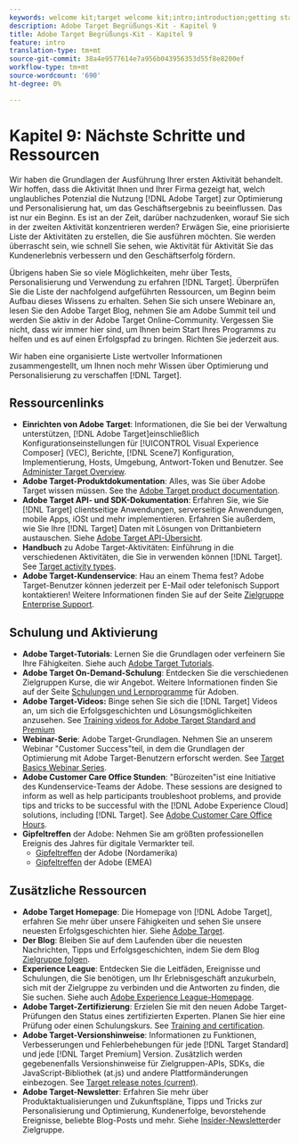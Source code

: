 ```yaml
---
keywords: welcome kit;target welcome kit;intro;introduction;getting started
description: Adobe Target Begrüßungs-Kit - Kapitel 9
title: Adobe Target Begrüßungs-Kit - Kapitel 9
feature: intro
translation-type: tm+mt
source-git-commit: 38a4e9577614e7a956b043956353d55f8e8200ef
workflow-type: tm+mt
source-wordcount: '690'
ht-degree: 0%

---
```



# Kapitel 9: Nächste Schritte und Ressourcen

Wir haben die Grundlagen der Ausführung Ihrer ersten Aktivität behandelt. Wir hoffen, dass die Aktivität Ihnen und Ihrer Firma gezeigt hat, welch unglaubliches Potenzial die Nutzung [!DNL Adobe Target] zur Optimierung und Personalisierung hat, um das Geschäftsergebnis zu beeinflussen. Das ist nur ein Beginn. Es ist an der Zeit, darüber nachzudenken, worauf Sie sich in der zweiten Aktivität konzentrieren werden? Erwägen Sie, eine priorisierte Liste der Aktivitäten zu erstellen, die Sie ausführen möchten. Sie werden überrascht sein, wie schnell Sie sehen, wie Aktivität für Aktivität Sie das Kundenerlebnis verbessern und den Geschäftserfolg fördern.

Übrigens haben Sie so viele Möglichkeiten, mehr über Tests, Personalisierung und Verwendung zu erfahren [!DNL Target]. Überprüfen Sie die Liste der nachfolgend aufgeführten Ressourcen, um Beginn beim Aufbau dieses Wissens zu erhalten. Sehen Sie sich unsere Webinare an, lesen Sie den Adobe Target Blog, nehmen Sie am Adobe Summit teil und werden Sie aktiv in der Adobe Target Online-Community. Vergessen Sie nicht, dass wir immer hier sind, um Ihnen beim Start Ihres Programms zu helfen und es auf einen Erfolgspfad zu bringen. Richten Sie jederzeit aus.

Wir haben eine organisierte Liste wertvoller Informationen zusammengestellt, um Ihnen noch mehr Wissen über Optimierung und Personalisierung zu verschaffen [!DNL Target].

## Ressourcenlinks

* **Einrichten von Adobe Target**: Informationen, die Sie bei der Verwaltung unterstützen, [!DNL Adobe Target]einschließlich Konfigurationseinstellungen für [!UICONTROL Visual Experience Composer] (VEC), Berichte, [!DNL Scene7] Konfiguration, Implementierung, Hosts, Umgebung, Antwort-Token und Benutzer. See [Administer Target Overview](/help/administrating-target/administrating-target.md).
* **Adobe Target-Produktdokumentation**: Alles, was Sie über Adobe Target wissen müssen. See the [Adobe Target product documentation](https://docs.adobe.com/content/help/en/target/using/target-home.html).
* **Adobe Target API- und SDK-Dokumentation**: Erfahren Sie, wie Sie [!DNL Target] clientseitige Anwendungen, serverseitige Anwendungen, mobile Apps, iOSt und mehr implementieren. Erfahren Sie außerdem, wie Sie Ihre [!DNL Target] Daten mit Lösungen von Drittanbietern austauschen. Siehe [Adobe Target API-Übersicht](/help/api/api-overview.md).
* **Handbuch** zu Adobe Target-Aktivitäten: Einführung in die verschiedenen Aktivitäten, die Sie in verwenden können [!DNL Target]. See [Target activity types](/help/c-activities/target-activities-guide.md).
* **Adobe Target-Kundenservice**: Hau an einem Thema fest? Adobe Target-Benutzer können jederzeit per E-Mail oder telefonisch Support kontaktieren! Weitere Informationen finden Sie auf der Seite [Zielgruppe Enterprise Support](https://helpx.adobe.com/contact/enterprise-support.ec.html#target).

## Schulung und Aktivierung

* **Adobe Target-Tutorials**: Lernen Sie die Grundlagen oder verfeinern Sie Ihre Fähigkeiten. Siehe auch [Adobe Target Tutorials](https://docs.adobe.com/content/help/en/target-learn/tutorials/overview.html).
* **Adobe Target On-Demand-Schulung**: Entdecken Sie die verschiedenen Zielgruppen Kurse, die wir Angebot. Weitere Informationen finden Sie auf der Seite [Schulungen und Lernprogramme](https://helpx.adobe.com/learning.html?promoid=KAUDK) für Adoben.
* **Adobe Target-Videos:** Binge sehen Sie sich die [!DNL Target] Videos an, um sich die Erfolgsgeschichten und Lösungsmöglichkeiten anzusehen. See [Training videos for Adobe Target Standard and Premium](/help/c-intro/target-standard-premium-training-videos.md)
* **Webinar-Serie**: Adobe Target-Grundlagen. Nehmen Sie an unserem Webinar &quot;Customer Success&quot;teil, in dem die Grundlagen der Optimierung mit Adobe Target-Benutzern erforscht werden. See [Target Basics Webinar Series](/help/cmp-resources-and-contact-information.md#concept_11902FAC95C64479AABE020557A7EEE4).
* **Adobe Customer Care Office Stunden**: &quot;Bürozeiten&quot;ist eine Initiative des Kundenservice-Teams der Adobe. These sessions are designed to inform as well as help participants troubleshoot problems, and provide tips and tricks to be successful with the [!DNL Adobe Experience Cloud] solutions, including [!DNL Target]. See [Adobe Customer Care Office Hours](/help/cmp-resources-and-contact-information.md#concept_58EA30379D3B48C4848BA2A8C464A5B7).
* **Gipfeltreffen** der Adobe: Nehmen Sie am größten professionellen Ereignis des Jahres für digitale Vermarkter teil.
   * [Gipfeltreffen](https://summit.adobe.com/na/) der Adobe (Nordamerika)
   * [Gipfeltreffen](http://summit-emea.adobe.com/emea/) der Adobe (EMEA)

## Zusätzliche Ressourcen

* **Adobe Target Homepage**: Die Homepage von [!DNL Adobe Target], erfahren Sie mehr über unsere Fähigkeiten und sehen Sie unsere neuesten Erfolgsgeschichten hier. Siehe [Adobe Target](https://www.adobe.com/de/marketing/target.html).
* **Der Blog**: Bleiben Sie auf dem Laufenden über die neuesten Nachrichten, Tipps und Erfolgsgeschichten, indem Sie dem Blog [Zielgruppe folgen](https://blog.adobe.com/en/2020/07/29/adobe-target-announces-enhanced-analytics-measurement-for-ai-powered-testing-and-personalization.html#gs.di9df5).
* **Experience League**: Entdecken Sie die Leitfäden, Ereignisse und Schulungen, die Sie benötigen, um Ihr Erlebnisgeschäft anzukurbeln, sich mit der Zielgruppe zu verbinden und die Antworten zu finden, die Sie suchen. Siehe auch [Adobe Experience League-Homepage](https://experienceleague.adobe.com/#home).
* **Adobe Target-Zertifizierung**: Erzielen Sie mit den neuen Adobe Target-Prüfungen den Status eines zertifizierten Experten. Planen Sie hier eine Prüfung oder einen Schulungskurs. See [Training and certification](/help/c-intro/training-and-certification.md).
* **Adobe Target-Versionshinweise**: Informationen zu Funktionen, Verbesserungen und Fehlerbehebungen für jede [!DNL Target Standard] und jede [!DNL Target Premium] Version. Zusätzlich werden gegebenenfalls Versionshinweise für Zielgruppen-APIs, SDKs, die JavaScript-Bibliothek (at.js) und andere Plattformänderungen einbezogen. See [Target release notes (current)](/help/r-release-notes/release-notes.md).
* **Adobe Target-Newsletter**: Erfahren Sie mehr über Produktaktualisierungen und Zukunftspläne, Tipps und Tricks zur Personalisierung und Optimierung, Kundenerfolge, bevorstehende Ereignisse, beliebte Blog-Posts und mehr. Siehe [Insider-Newsletter](/help/r-release-notes/target-insider-newsletter.md)der Zielgruppe.

